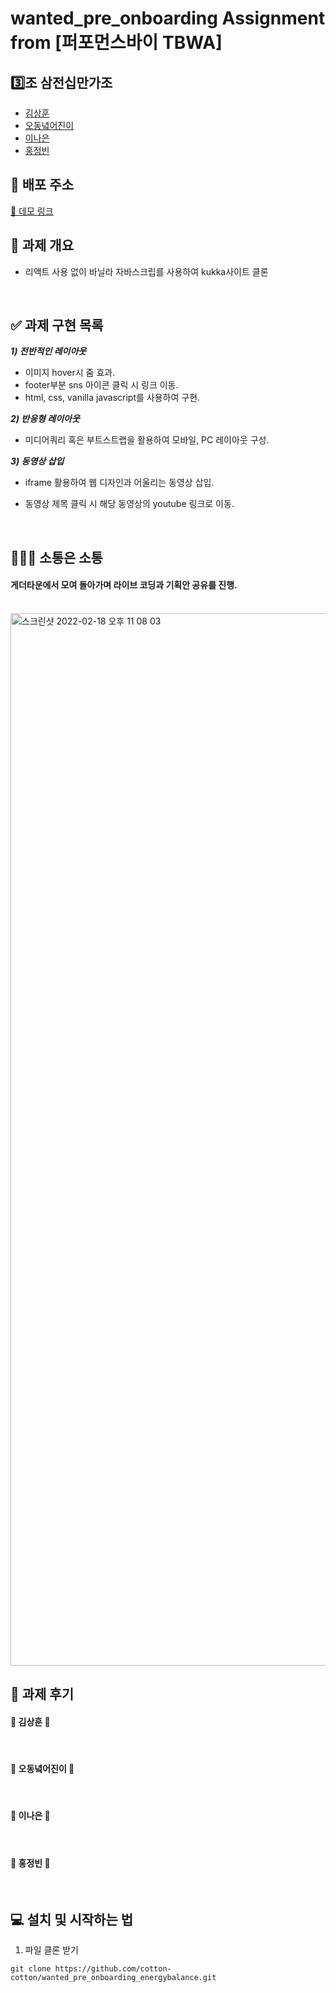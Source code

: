 # wanted_pre_onboarding Assignment from [퍼포먼스바이 TBWA]

## 3️⃣조 삼전십만가조

- [김상훈](https://github.com/Ho0on)
- [오동녘어진이](https://github.com/eojine94)
- [이나은](https://github.com/cotton-cotton)
- [홍정빈](https://github.com/tohjbin2)

## 🚀 배포 주소

[🔗 데모 링크](http://wantedpreonboardingenergybalance.s3-website.ap-northeast-2.amazonaws.com)

## 🥑 과제 개요

- 리액트 사용 없이 바닐라 자바스크립를 사용하여 kukka사이트 클론

  <br>

## ✅ 과제 구현 목록

**_1) 전반적인 레이아웃_**

- 이미지 hover시 줌 효과.
- footer부분 sns 아이콘 클릭 시 링크 이동.
- html, css, vanilla javascript를 사용하여 구현.

**_2) 반응형 레이아웃_**

- 미디어쿼리 혹은 부트스트랩을 활용하여 모바일, PC 레이아웃 구성.

**_3) 동영상 삽입_**

- iframe 활용하여 웹 디자인과 어울리는 동영상 삽입.
- 동영상 제목 클릭 시 해당 동영상의 youtube 링크로 이동.

  <br>

## 👨🏼‍💻 소통은 소통

#### 게더타운에서 모여 돌아가며 라이브 코딩과 기획안 공유를 진행.
  <br>

  <img width="1684" alt="스크린샷 2022-02-18 오후 11 08 03" src="https://user-images.githubusercontent.com/63281199/155203331-b52a2e77-c0d4-4de2-aaa3-4597854224e0.png">

  
## 🍉 과제 후기

#### 🍩 김상훈 🍩
&nbsp;&nbsp; 

#### 🍿 오동녘어진이 🍿
&nbsp;&nbsp; 

#### 🍭 이나은 🍭
&nbsp;&nbsp; 

#### 🍙 홍정빈 🍙
&nbsp;&nbsp; 


## 💻 설치 및 시작하는 법

1. 파일 클론 받기

```
git clone https://github.com/cotton-cotton/wanted_pre_onboarding_energybalance.git
```

